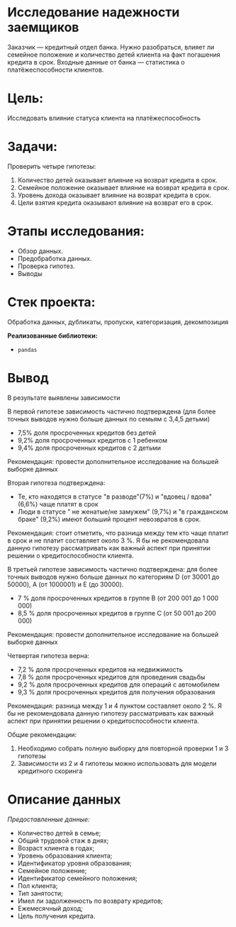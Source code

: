 #  Исследование надежности заемщиков
Заказчик — кредитный отдел банка. Нужно разобраться, влияет ли семейное положение и количество детей клиента на факт погашения кредита в срок. Входные данные от банка — статистика о платёжеспособности клиентов.
  
# Цель:
Исследовать влияние статуса клиента на платёжеспособность 

# Задачи:
Проверить четыре гипотезы:
1.  Количество детей оказывает влияние на возврат кредита в срок.
2.  Семейное положение оказывает влияние на возврат кредита в срок.
3.  Уровень дохода оказывает влияние на возврат кредита в срок.
4.  Цели взятия кредита оказывают влияние на возврат его в срок.

# Этапы исследования:
-  Обзор данных.
- Предобработка данных.
- Проверка гипотез.
- Выводы

# Стек проекта:
 Обработка данных, дубликаты, пропуски, категоризация, декомпозиция

  
**Реализованные  библиотеки:**

-   `pandas`

# Вывод
В результате выявлены зависимости 
        
В первой гипотезе зависимость частично подтверждена (для более точных выводов нужно больше данных по семьям с 3,4,5 детьми)
- 7,5% доля просроченных кредитов без детей
- 9,2% доля просроченных кредитов с 1 ребенком 
- 9,4% доля просроченных кредитов с 2 детьми 
 
Рекомендация: провести дополнительное исследование на большей выборке данных
 
Вторая гипотеза подтверждена:

- Те, кто находятся в статусе "в разводе"(7%) и "вдовец / вдова" (6,6%) чаще платят в срок
- Люди в статусе " не женатые/не замужем" (9,7%) и "в гражданском браке" (9,2%) имеют больший процент невозвратов в срок.

Рекомендация: стоит отметить, что разница между тем кто чаще платит в срок и не платит составляет около 3 %. Я бы не рекомендовала данную гипотезу рассматривать как важный аспект при принятии решении о кредитоспособности клиента.


В третьей гипотезе зависимость частично подтверждена: для более точных выводов нужно больше данных по категориям D (от 30001 до 50000), А (от 1000001) и E (до 30000).
- 7 % доля просроченных кредитов в группе В (от 200 001 до 1 000 000)
- 8,5 % доля просроченных кредитов в группе С (от 50 001 до  200 000)

Рекомендация: провести дополнительное исследование на большей выборке данных

Четвертая гипотеза верна:
- 7,2 % доля просроченных кредитов на недвижимость 
- 7,8 % доля просроченных кредитов для проведения свадьбы
- 9,2 % доля просроченных кредитов для операций с автомобилем
- 9,3 % доля просроченных кредитов для получения образования 

Рекомендация: разница между 1 и 4 пунктом составляет около 2 %.   Я бы не рекомендовала данную гипотезу рассматривать как важный аспект при принятии решении о кредитоспособности клиента. 

Общие рекомендации:
1.	Необходимо собрать полную выборку для повторной проверки 1 и 3 гипотезы 
2.	Зависимости из 2 и 4 гипотезы можно использовать для модели кредитного скоринга


# Описание данных
_Предоставленные данные:_
-  Количество детей в семье;
-   Общий трудовой стаж в днях;
-   Возраст клиента в годах;
-   Уровень образования клиента;
-   Идентификатор уровня образования;
-   Семейное положение;
-   Идентификатор семейного положения;
-   Пол клиента;
-   Тип занятости;
-   Имел ли задолженность по возврату кредитов;
-   Ежемесячный доход;
-   Цель получения кредита.
